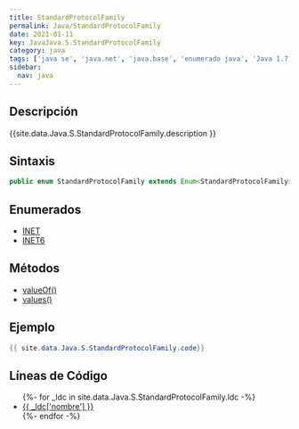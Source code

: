 ```yaml
---
title: StandardProtocolFamily
permalink: Java/StandardProtocolFamily
date: 2021-01-11
key: JavaJava.S.StandardProtocolFamily
category: java
tags: ['java se', 'java.net', 'java.base', 'enumerado java', 'Java 1.7']
sidebar: 
  nav: java
---
```


## Descripción
{{site.data.Java.S.StandardProtocolFamily.description }}

## Sintaxis
~~~java
public enum StandardProtocolFamily extends Enum<StandardProtocolFamily> implements ProtocolFamily
~~~

## Enumerados
* [INET](/Java/StandardProtocolFamily/INET)
* [INET6](/Java/StandardProtocolFamily/INET6)

## Métodos
* [valueOf()](/Java/StandardProtocolFamily/valueOf)
* [values()](/Java/StandardProtocolFamily/values)

## Ejemplo
~~~java
{{ site.data.Java.S.StandardProtocolFamily.code}}
~~~

## Líneas de Código
<ul>
{%- for _ldc in site.data.Java.S.StandardProtocolFamily.ldc -%}
   <li>
       <a href="{{_ldc['url'] }}">{{ _ldc['nombre'] }}</a>
   </li>
{%- endfor -%}
</ul>
